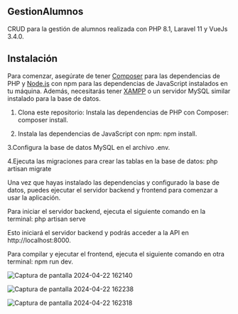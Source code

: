 ## GestionAlumnos

CRUD para la gestión de alumnos realizada con PHP 8.1, Laravel 11 y VueJs 3.4.0.

## Instalación

Para comenzar, asegúrate de tener [Composer](https://getcomposer.org/) para las dependencias de PHP y [Node.js](https://nodejs.org/) con npm para las dependencias de JavaScript instalados en tu máquina. Además, necesitarás tener [XAMPP](https://www.apachefriends.org/index.html) o un servidor MySQL similar instalado para la base de datos.

1. Clona este repositorio: Instala las dependencias de PHP con Composer: composer install.

2. Instala las dependencias de JavaScript con npm: npm install.

3.Configura la base de datos MySQL en el archivo .env.


4.Ejecuta las migraciones para crear las tablas en la base de datos: php artisan migrate


Una vez que hayas instalado las dependencias y configurado la base de datos, puedes ejecutar el servidor backend y frontend para comenzar a usar la aplicación.


Para iniciar el servidor backend, ejecuta el siguiente comando en la terminal: php artisan serve

Esto iniciará el servidor backend y podrás acceder a la API en http://localhost:8000.

Para compilar y ejecutar el frontend, ejecuta el siguiente comando en otra terminal: npm run dev.


![Captura de pantalla 2024-04-22 162140](https://github.com/rodrigomaximiliano/GestionAlumnos/assets/116413011/e30b70f4-bcd9-4ab0-a79a-c82957f2c843)


![Captura de pantalla 2024-04-22 162238](https://github.com/rodrigomaximiliano/GestionAlumnos/assets/116413011/95f6dee8-698d-43cd-8d6c-0e8889c0308e)




![Captura de pantalla 2024-04-22 162318](https://github.com/rodrigomaximiliano/GestionAlumnos/assets/116413011/8a6526b9-ed21-4776-8011-bd2853974fa8)

